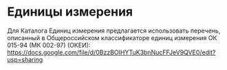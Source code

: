 # Единицы измерения #

Для Каталога Единиц измерения предлагается использовать перечень, описанный в Общероссийском классификаторе единиц измерения ОК 015-94 (МК 002-97) (ОКЕИ):
https://docs.google.com/file/d/0BzzBOIHYTuK3bnNucFFJeV9QVE0/edit?usp=sharing